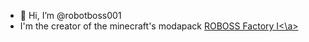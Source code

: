 - 👋 Hi, I’m @robotboss001
- I'm the creator of the minecraft's modapack <a href="https://www.curseforge.com/minecraft/modpacks/robossfactory1">ROBOSS Factory I<\a>
